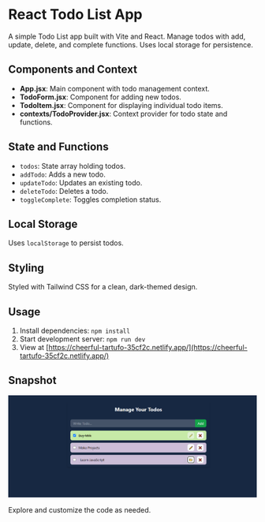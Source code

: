 # React Todo List App

A simple Todo List app built with Vite and React. Manage todos with add, update, delete, and complete functions. Uses local storage for persistence.

## Components and Context

- **App.jsx**: Main component with todo management context.
- **TodoForm.jsx**: Component for adding new todos.
- **TodoItem.jsx**: Component for displaying individual todo items.
- **contexts/TodoProvider.jsx**: Context provider for todo state and functions.

## State and Functions

- `todos`: State array holding todos.
- `addTodo`: Adds a new todo.
- `updateTodo`: Updates an existing todo.
- `deleteTodo`: Deletes a todo.
- `toggleComplete`: Toggles completion status.

## Local Storage

Uses `localStorage` to persist todos.

## Styling

Styled with Tailwind CSS for a clean, dark-themed design.

## Usage

1. Install dependencies: `npm install`
2. Start development server: `npm run dev`
3. View at [https://cheerful-tartufo-35cf2c.netlify.app/](https://cheerful-tartufo-35cf2c.netlify.app/)

## Snapshot

![Todo List Snapshot](src/assets/snapshot.png)

Explore and customize the code as needed.
